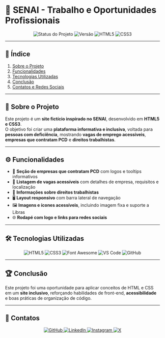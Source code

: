 # 🏫 SENAI - Trabalho e Oportunidades Profissionais

<p align="center"> 
  <img src="https://img.shields.io/badge/status-concluído-green?style=for-the-badge" alt="Status do Projeto"> 
  <img src="https://img.shields.io/badge/versão-1.0-blue?style=for-the-badge" alt="Versão"> 
  <img src="https://img.shields.io/badge/HTML5-E34F26?style=for-the-badge&logo=html5&logoColor=white" alt="HTML5"> 
  <img src="https://img.shields.io/badge/CSS3-1572B6?style=for-the-badge&logo=css3&logoColor=white" alt="CSS3"> 
</p>

---

## 📑 Índice  

1. [Sobre o Projeto](#-sobre-o-projeto)  
2. [Funcionalidades](#-funcionalidades)  
3. [Tecnologias Utilizadas](#-tecnologias-utilizadas)  
4. [Conclusão](#-conclusão)  
5. [Contatos e Redes Sociais](#-contatos-e-redes-sociais)  

---

## 🎯 Sobre o Projeto  

Este projeto é um **site fictício inspirado no SENAI**, desenvolvido em **HTML5 e CSS3**.  
O objetivo foi criar uma **plataforma informativa e inclusiva**, voltada para **pessoas com deficiência**, mostrando **vagas de emprego acessíveis**, **empresas que contratam PCD** e **direitos trabalhistas**.

---

## ⚙️ Funcionalidades  

- 🏢 **Seção de empresas que contratam PCD** com logos e tooltips informativos  
- 💼 **Listagem de vagas acessíveis** com detalhes de empresa, requisitos e localização  
- 📑 **Informações sobre direitos trabalhistas**  
- 🖥️ **Layout responsivo** com barra lateral de navegação  
- 🖼️ **Imagens e ícones acessíveis**, incluindo imagem fixa e suporte a Libras  
- 🌐 **Rodapé com logo e links para redes sociais**  

---

## 🛠 Tecnologias Utilizadas  

<p align="center">
  <img src="https://img.shields.io/badge/HTML5-E34F26?style=for-the-badge&logo=html5&logoColor=white" alt="HTML5">
  <img src="https://img.shields.io/badge/CSS3-1572B6?style=for-the-badge&logo=css3&logoColor=white" alt="CSS3">
  <img src="https://img.shields.io/badge/FontAwesome-528DD7?style=for-the-badge&logo=fontawesome&logoColor=white" alt="Font Awesome">
  <img src="https://img.shields.io/badge/VSCode-007ACC?style=for-the-badge&logo=visualstudiocode&logoColor=white" alt="VS Code">
  <img src="https://img.shields.io/badge/GitHub-181717?style=for-the-badge&logo=github&logoColor=white" alt="GitHub">
</p>  

---

## 🏆 Conclusão  

Este projeto foi uma oportunidade para aplicar conceitos de HTML e CSS em um **site inclusivo**, reforçando habilidades de front-end, **acessibilidade** e boas práticas de organização de código.

---

## 👤 Contatos  

<p align="center"> 
  <a href="https://github.com/Breno-J-Oliveira" target="_blank">
    <img src="https://img.shields.io/badge/GitHub-181717?style=for-the-badge&logo=github&logoColor=white" alt="GitHub">
  </a> 
  <a href="https://www.linkedin.com/in/breno-j-oliveira-672619352/" target="_blank">
    <img src="https://img.shields.io/badge/LinkedIn-0A66C2?style=for-the-badge&logo=linkedin&logoColor=white" alt="LinkedIn">
  </a> 
  <a href="https://www.instagram.com/brenot300" target="_blank">
    <img src="https://img.shields.io/badge/Instagram-E4405F?style=for-the-badge&logo=instagram&logoColor=white" alt="Instagram">
  </a> 
  <a href="https://x.com/BrenoJOliveira_" target="_blank">
    <img src="https://img.shields.io/badge/X-1DA1F2?style=for-the-badge&logo=x&logoColor=white" alt="X">
  </a> 
</p>
